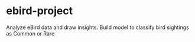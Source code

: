 # ebird-project
Analyze eBird data and draw insights. Build model to classify bird sightings as Common or Rare
